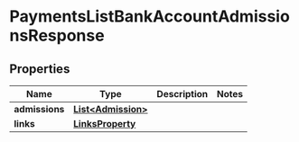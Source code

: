 

# PaymentsListBankAccountAdmissionsResponse


## Properties

| Name | Type | Description | Notes |
|------------ | ------------- | ------------- | -------------|
|**admissions** | [**List&lt;Admission&gt;**](Admission.md) |  |  |
|**links** | [**LinksProperty**](LinksProperty.md) |  |  |



